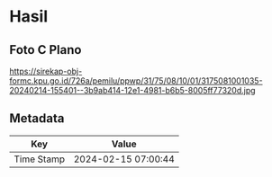 # Hasil

## Foto C Plano

https://sirekap-obj-formc.kpu.go.id/726a/pemilu/ppwp/31/75/08/10/01/3175081001035-20240214-155401--3b9ab414-12e1-4981-b6b5-8005ff77320d.jpg


## Metadata

| Key        | Value               |
| ---------- | ------------------- |
| Time Stamp | 2024-02-15 07:00:44 |



